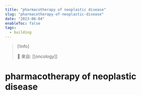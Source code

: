 ```yaml
---
title: "pharmacotherapy of neoplastic disease"
slug: "pharmacotherapy-of-neoplastic-disease"
date: "2023-08-04"
enableToc: false
tags:
  - building
---
```


> [!info]
>
> 🌱 來自: [[oncology]]

# pharmacotherapy of neoplastic disease

